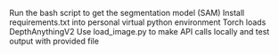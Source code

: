 Run the bash script to get the segmentation model (SAM)
Install requirements.txt into personal virtual python environment
Torch loads DepthAnythingV2
Use load_image.py to make API calls locally and test output with provided file